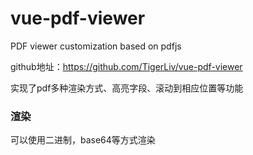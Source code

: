 # vue-pdf-viewer

PDF viewer customization based on pdfjs


github地址：https://github.com/TigerLiv/vue-pdf-viewer  

实现了pdf多种渲染方式、高亮字段、滚动到相应位置等功能
### 渲染

可以使用二进制，base64等方式渲染
